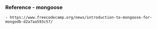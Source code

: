 ### Reference - mongoose

    - https://www.freecodecamp.org/news/introduction-to-mongoose-for-mongodb-d2a7aa593c57/
